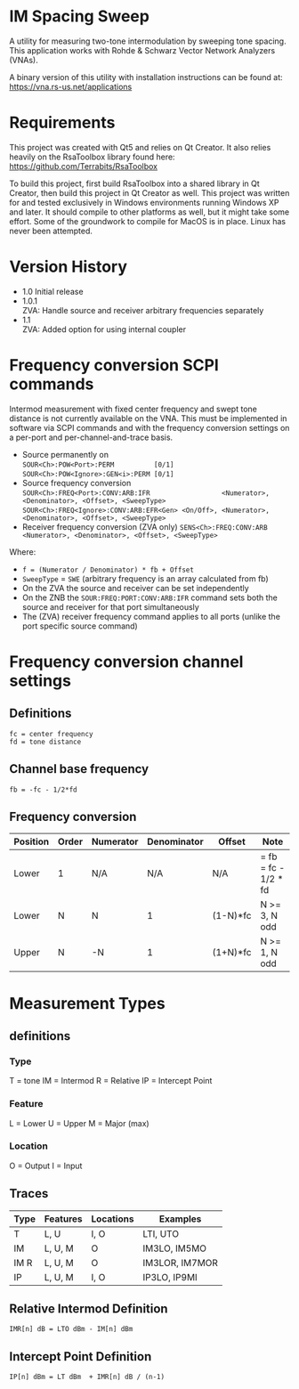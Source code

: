IM Spacing Sweep
================

A utility for measuring two-tone intermodulation by sweeping tone spacing. This application works with Rohde &amp; Schwarz Vector Network Analyzers (VNAs).

A binary version of this utility with installation instructions can be found at:  
https://vna.rs-us.net/applications

Requirements
============
This project was created with Qt5 and relies on Qt Creator. It also relies heavily on the RsaToolbox library found here:  
https://github.com/Terrabits/RsaToolbox

To build this project, first build RsaToolbox into a shared library in Qt Creator, then build this project in Qt Creator as well. This project was written for and tested exclusively in Windows environments running Windows XP and later. It should compile to other platforms as well, but it might take some effort. Some of the groundwork to compile for MacOS is in place. Linux has never been attempted.

Version History
===============

- 1.0 Initial release
- 1.0.1  
  ZVA: Handle source and receiver arbitrary frequencies separately
- 1.1  
  ZVA: Added option for using internal coupler

Frequency conversion SCPI commands
==================================
Intermod measurement with fixed center frequency and swept tone distance is not currently available on the VNA. This must be implemented in software via SCPI commands and with the frequency conversion settings on a per-port and per-channel-and-trace basis.

- Source permanently on  
  `SOUR<Ch>:POW<Port>:PERM          [0/1]`  
  `SOUR<Ch>:POW<Ignore>:GEN<i>:PERM [0/1]`
- Source frequency conversion  
  `SOUR<Ch>:FREQ<Port>:CONV:ARB:IFR                  <Numerator>, <Denominator>, <Offset>, <SweepType>`  
  `SOUR<Ch>:FREQ<Ignore>:CONV:ARB:EFR<Gen> <On/Off>, <Numerator>, <Denominator>, <Offset>, <SweepType>`
- Receiver frequency conversion (ZVA only)
  `SENS<Ch>:FREQ:CONV:ARB                            <Numerator>, <Denominator>, <Offset>, <SweepType>`

Where:  
- `f = (Numerator / Denominator) * fb + Offset`
- `SweepType` = `SWE` (arbitrary frequency is an array calculated from fb)
- On the ZVA the source and receiver can be set independently
- On the ZNB the `SOUR:FREQ:PORT:CONV:ARB:IFR` command sets both the source and receiver for that port simultaneously
- The (ZVA) receiver frequency command applies to all ports (unlike the port specific source command)


Frequency conversion channel settings
=====================================

Definitions
-----------
`fc = center frequency`  
`fd = tone distance`  

Channel base frequency
----------------------
`fb = -fc - 1/2*fd`

Frequency conversion
--------------------
| Position | Order | Numerator | Denominator | Offset   | Note                 |
|----------|-------|-----------|-------------|----------|----------------------|
| Lower    | 1     |  N/A      | N/A         | N/A      | = fb = fc - 1/2 * fd |
| Lower    | N     |  N        | 1           | (1-N)*fc | N >= 3, N odd        |
| Upper    | N     | -N        | 1           | (1+N)*fc | N >= 1, N odd        |

Measurement Types
=================

definitions
-----------

### Type
T  = tone
IM = Intermod
R  = Relative
IP = Intercept Point

### Feature
L = Lower
U = Upper
M = Major (max)

### Location
O  = Output
I  = Input

Traces
------

| Type | Features | Locations | Examples       |
|------|----------|-----------|----------------|
| T    | L, U     | I, O      | LTI,    UTO    |
| IM   | L, U, M  | O         | IM3LO,  IM5MO  |
| IM R | L, U, M  | O         | IM3LOR, IM7MOR |
| IP   | L, U, M  | I, O      | IP3LO,  IP9MI  |

Relative Intermod Definition
----------------------------
`IMR[n] dB = LTO dBm - IM[n] dBm`


Intercept Point Definition
--------------------------
`IP[n] dBm = LT dBm  + IMR[n] dB / (n-1)`
